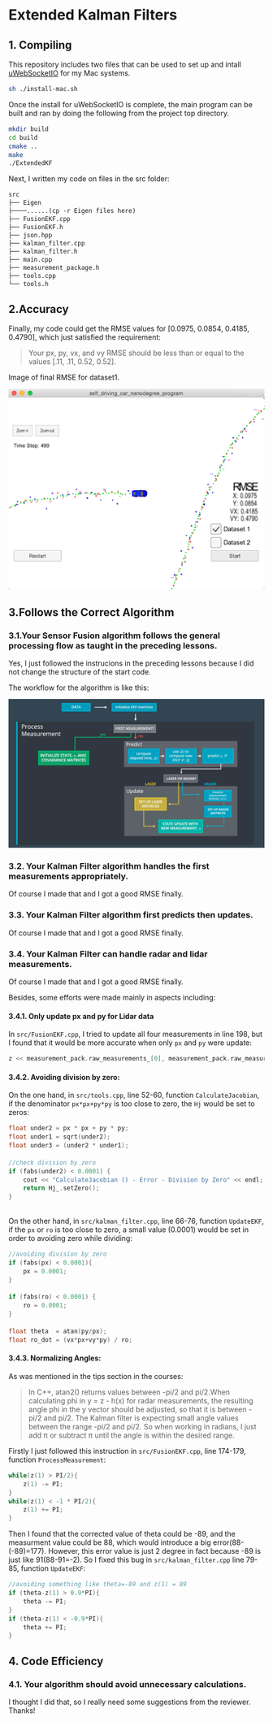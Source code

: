 # Extended Kalman Filters

## 1. Compiling


This repository includes two files that can be used to set up and intall [uWebSocketIO](https://github.com/uWebSockets/uWebSockets) for my Mac systems. 

```bash
sh ./install-mac.sh
```

Once the install for uWebSocketIO is complete, the main program can be built and ran by doing the following from the project top directory.

```bash
mkdir build
cd build
cmake ..
make
./ExtendedKF
```

Next, I written my code on files in the src folder:

```
src
├── Eigen
├────......(cp -r Eigen files here)
├── FusionEKF.cpp
├── FusionEKF.h
├── json.hpp
├── kalman_filter.cpp
├── kalman_filter.h
├── main.cpp
├── measurement_package.h
├── tools.cpp
└── tools.h

```

## 2.Accuracy

Finally, my code could get the RMSE values for [0.0975, 0.0854, 0.4185, 0.4790], which just satisfied the requirement:

> Your px, py, vx, and vy RMSE should be less than or equal to the values [.11, .11, 0.52, 0.52].

Image of final RMSE for dataset1.

![png](./images/imageAccuracy.png)


## 3.Follows the Correct Algorithm

### 3.1.Your Sensor Fusion algorithm follows the general processing flow as taught in the preceding lessons.

Yes, I just followed the instrucions in the preceding lessons because I did not change the structure of the start code.

The workflow for the algorithm is like this:

![png](./images/imageAlgorithm.png)

### 3.2. Your Kalman Filter algorithm handles the first measurements appropriately.

Of course I made that and I got a good RMSE finally.

### 3.3. Your Kalman Filter algorithm first predicts then updates.

Of course I made that and I got a good RMSE finally.

### 3.4. Your Kalman Filter can handle radar and lidar measurements.

Of course I made that and I got a good RMSE finally.

Besides, some efforts were made mainly in aspects including:

#### 3.4.1. Only update px and py for Lidar data

In `src/FusionEKF.cpp`, I tried to update all four measurements in line 198, but I found that it would be more accurate when only `px` and `py` were update:

```c
z << measurement_pack.raw_measurements_[0], measurement_pack.raw_measurements_[1];
```

#### 3.4.2. Avoiding division by zero:

On the one hand, in `src/tools.cpp`, line 52-60, function `CalculateJacobian`, if the denominator `px*px+py*py` is too close to zero, the `Hj` would be set to zeros:

```c
float under2 = px * px + py * py;
float under1 = sqrt(under2);
float under3 = (under2 * under1);
    
//check division by zero
if (fabs(under2) < 0.0001) {
	cout << "CalculateJacobian () - Error - Division by Zero" << endl;
	return Hj_.setZero();
}
    
```
On the other hand, in `src/kalman_filter.cpp`, line 66-76, function `UpdateEKF`, if the `px` or `ro` is too close to zero, a small value (0.0001) would be set in order to avoiding zero while dividing:

```c
//avoiding division by zero
if (fabs(px) < 0.0001){
	px = 0.0001;
}
    
if (fabs(ro) < 0.0001) {
	ro = 0.0001;
}
    
float theta  = atan(py/px);
float ro_dot = (vx*px+vy*py) / ro;
```

#### 3.4.3. Normalizing Angles:

As was mentioned in the tips section in the courses:

>In C++, atan2() returns values between -pi/2 and pi/2.When calculating phi in y = z - h(x) for radar measurements, the resulting angle phi in the y vector should be adjusted, so that it is between -pi/2 and pi/2. The Kalman filter is expecting small angle values between the range -pi/2 and pi/2. So when working in radians, I just add π or subtract π until the angle is within the desired range.

Firstly I just followed this instruction in `src/FusionEKF.cpp`, line 174-179, function `ProcessMeasurement`:

```c
while(z(1) > PI/2){
    z(1) -= PI;
}
while(z(1) < -1 * PI/2){
	z(1) += PI;
}
```

Then I found that the corrected value of theta could be -89, and the measurment value could be 88, which would introduce a big error(88-(-89)=177). However, this error value is just 2 degree in fact because -89 is just like 91(88-91=-2). So I fixed this bug in `src/kalman_filter.cpp` line 79-85, function `UpdateEKF`:

```c
//avoiding something like theta=-89 and z(1) = 89
if (theta-z(1) > 0.9*PI){
	theta -= PI;
}
if (theta-z(1) < -0.9*PI){
	theta += PI;
}
```

## 4. Code Efficiency

### 4.1. Your algorithm should avoid unnecessary calculations.

I thought I did that, so I really need some suggestions from the reviewer. Thanks!